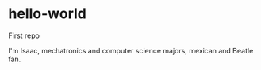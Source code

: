 # hello-world
First repo

I'm Isaac, mechatronics and computer science majors, mexican and Beatle fan.
